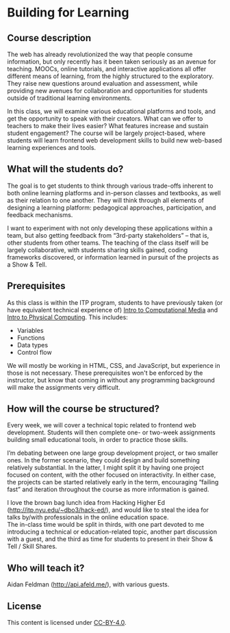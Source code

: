 # Building for Learning

## Course description

The web has already revolutionized the way that people consume information, but only recently has it been taken seriously as an avenue for teaching.  MOOCs, online tutorials, and interactive applications all offer different means of learning, from the highly structured to the exploratory.  They raise new questions around evaluation and assessment, while providing new avenues for collaboration and opportunities for students outside of traditional learning environments.

In this class, we will examine various educational platforms and tools, and get the opportunity to speak with their creators.  What can we offer to teachers to make their lives easier?  What features increase and sustain student engagement?  The course will be largely project-based, where students will learn frontend web development skills to build new web-based learning experiences and tools.

## What will the students do?

The goal is to get students to think through various trade-offs inherent to both online learning platforms and in-person classes and textbooks, as well as their relation to one another.  They will think through all elements of designing a learning platform: pedagogical approaches, participation, and feedback mechanisms.

I want to experiment with not only developing these applications within a team, but also getting feedback from “3rd-party stakeholders” – that is, other students from other teams.  The teaching of the class itself will be largely collaborative, with students sharing skills gained, coding frameworks discovered, or information learned in pursuit of the projects as a Show & Tell.

## Prerequisites

As this class is within the ITP program, students to have previously taken (or have equivalent technical experience of) [Intro to Computational Media](https://github.com/ITPNYU/ICM-2013) and [Intro to Physical Computing](https://itp.nyu.edu/physcomp/).  This includes:

* Variables
* Functions
* Data types
* Control flow

We will mostly be working in HTML, CSS, and JavaScript, but experience in those is not necessary.  These prerequisites won't be enforced by the instructor, but know that coming in without any programming background will make the assignments very difficult.

## How will the course be structured?

Every week, we will cover a technical topic related to frontend web development.  Students will then complete one- or two-week assignments building small educational tools, in order to practice those skills.

I’m debating between one large group development project, or two smaller ones.  In the former scenario, they could design and build something relatively substantial.  In the latter, I might split it by having one project focused on content, with the other focused on interactivity.  In either case, the projects can be started relatively early in the term, encouraging “failing fast” and iteration throughout the course as more information is gained.

I love the brown bag lunch idea from Hacking Higher Ed (http://itp.nyu.edu/~dbo3/hack-ed/), and would like to steal the idea for talks by/with professionals in the online education space.  
The in-class time would be split in thirds, with one part devoted to me introducing a technical or education-related topic, another part discussion with a guest, and the third as time for students to present in their Show & Tell / Skill Shares.

## Who will teach it?

Aidan Feldman (http://api.afeld.me/), with various guests.

## License

This content is licensed under [CC-BY-4.0](http://creativecommons.org/licenses/by/4.0/).
